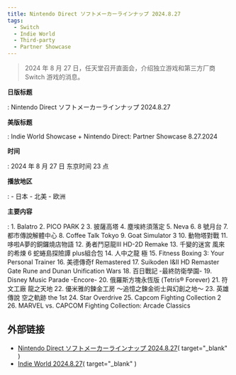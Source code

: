 ```yaml
---
title: Nintendo Direct ソフトメーカーラインナップ 2024.8.27
tags:
  - Switch
  - Indie World
  - Third-party
  - Partner Showcase
---
```


> 2024 年 8 月 27 日，任天堂召开直面会，介绍独立游戏和第三方厂商 Switch 游戏的消息。

**日版标题**

:	Nintendo Direct ソフトメーカーラインナップ 2024.8.27

**美版标题**

:	Indie World Showcase + Nintendo Direct: Partner Showcase 8.27.2024

**时间**

:	2024 年 8 月 27 日 东京时间 23 点

**播放地区**

:	- 日本
	- 北美
	- 欧洲

**主要内容**

:	1. Balatro
	2. PICO PARK 2
	3. 披薩高塔
	4. 塵埃終須落定
	5. Neva
	6. 8 號月台
	7. 都市傳說解體中心
	8. Coffee Talk Tokyo
	9. Goat Simulator 3
	10. 動物塔對戰
	11. 哆啦A夢的銅鑼燒店物語
	12. 勇者鬥惡龍III HD-2D Remake
	13. 千變的迷宮 風來的希煉 6 蛇蜷島探險譚 plus組合包
	14. 人中之龍 極
	15. Fitness Boxing 3: Your Personal Trainer
	16. 美德傳奇f Remastered
	17. Suikoden I&II HD Remaster Gate Rune and Dunan Unification Wars
	18. 百日戰記 -最終防衛學園- 
	19. Disney Music Parade -Encore-
	20. 俄羅斯方塊永恆版 (Tetris® Forever)
	21. 符文工廠 龍之天地
	22. 優米雅的鍊金工房 ～追憶之鍊金術士與幻創之地～
	23. 英雄傳說 空之軌跡 the 1st
	24. Star Overdrive
	25. Capcom Fighting Collection 2
	26. MARVEL vs. CAPCOM Fighting Collection: Arcade Classics

## 外部链接

- [Nintendo Direct ソフトメーカーラインナップ 2024.8.27](https://www.youtube.com/watch?v=14tEHxz5Z6w)( target="_blank" )
- [Indie World 2024.8.27](https://www.youtube.com/watch?v=0ZA0LefX0cQ)( target="_blank" )
